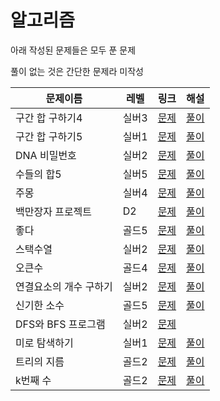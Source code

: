 # 알고리즘
아래 작성된 문제들은 모두 푼 문제

풀이 없는 것은 간단한 문제라 미작성

| 문제이름            | 레벨 | 링크 | 해설  |
|-----------------| --- | --- |------|
|구간 합 구하기4| 실버3 | [문제](https://www.acmicpc.net/problem/11659)|[풀이](https://velog.io/@wxxhyeong/%EB%B0%B1%EC%A4%80-11659.-%EA%B5%AC%EA%B0%84-%ED%95%A9-%EA%B5%AC%ED%95%98%EA%B8%B04)|
|구간 합 구하기5| 실버1 | [문제](https://www.acmicpc.net/problem/11660)|[풀이](https://velog.io/@wxxhyeong/%EB%B0%B1%EC%A4%80-11660.-%EA%B5%AC%EA%B0%84-%ED%95%A9-%EA%B5%AC%ED%95%98%EA%B8%B05)|
|DNA 비밀번호| 실버2 | [문제](https://www.acmicpc.net/problem/12891)|[풀이](https://velog.io/@wxxhyeong/%EB%B0%B1%EC%A4%80-12891.-DNA-%EB%B9%84%EB%B0%80%EB%B2%88%ED%98%B8)|
|수들의 합5| 실버5 | [문제](https://www.acmicpc.net/problem/2018)|[풀이](https://velog.io/@wxxhyeong/%EB%B0%B1%EC%A4%80-2018.-%EC%88%98%EB%93%A4%EC%9D%98-%ED%95%A95)|
|주몽| 실버4| [문제](https://www.acmmicpc.net/problem/1940)|[풀이](https://velog.io/@wxxhyeong/%EB%B0%B1%EC%A4%80-1940.-%EC%A3%BC%EB%AA%BD)|
|백만장자 프로젝트| D2 | [문제](https://swexpertacademy.com/main/code/problem/problemDetail.do?problemLevel=3&contestProbId=AV5LrsUaDxcDFAXc&categoryId=AV5LrsUaDxcDFAXc&categoryType=CODE&problemTitle=&orderBy=INQUERY_COUNT&selectCodeLang=ALL&select-1=3&pageSize=10&pageIndex=1)|[풀이](https://velog.io/@wxxhyeong/swea-1859.-%EB%B0%B1%EB%A7%8C%EC%9E%A5%EC%9E%90-%ED%94%84%EB%A1%9C%EC%A0%9D)|
|좋다|골드5|[문제](https://www.acmicpc.net/problem/1253)|[풀이](https://velog.io/@wxxhyeong/%EB%B0%B1%EC%A4%80-1253.-%EC%A2%8B%EB%8B%A4)|
|스택수열|실버2|[문제](https://www.acmicpc.net/problem/1874)|[풀이](https://velog.io/@wxxhyeong/%EB%B0%B1%EC%A4%80-1874.-%EC%8A%A4%ED%83%9D%EC%88%98%EC%97%B4-%EC%9E%90%EB%B0%94-%ED%8C%8C%EC%9D%B4%EC%8D%AC)|
|오큰수|골드4|[문제](https://acmicpc.net/problem/17298)|[풀이](https://velog.io/@wxxhyeong/%EB%B0%B1%EC%A4%80-17298.-%EC%98%A4%ED%81%B0%EC%88%98)|
|연결요소의 개수 구하기|실버2|[문제](https://www.acmicpc.net/problem/11724)|[풀이](https://velog.io/@wxxhyeong/%EB%B0%B1%EC%A4%80-11724.-%EC%97%B0%EA%B2%B0%EC%9A%94%EC%86%8C%EC%9D%98-%EA%B0%9C%EC%88%98-%EA%B5%AC%ED%95%98%EA%B8%B0)|
|신기한 소수|골드5|[문제](https://www.acmicpc.net/problem/2023)|[풀이](https://velog.io/@wxxhyeong/%EB%B0%B1%EC%A4%80-2023.-%EC%8B%A0%EA%B8%B0%ED%95%9C-%EC%86%8C%EC%88%98)|
|DFS와 BFS 프로그램|실버2|[문제](https://www.acmicpc.net/problem/1260)||
|미로 탐색하기|실버1|[문제](https://www.acmicpc.net/problem/2178)|[풀이](https://velog.io/@wxxhyeong/%EB%B0%B1%EC%A4%80-2178.-%EB%AF%B8%EB%A1%9C-%ED%83%90%EC%83%89%ED%95%98%EA%B8%B0)|
|트리의 지름|골드2|[문제](https://www.acmicpc.net/problem/1167)|[풀이](https://velog.io/@wxxhyeong/%EB%B0%B1%EC%A4%80-1167.-%ED%8A%B8%EB%A6%AC%EC%9D%98-%EC%A7%80%EB%A6%84)|
|k번째 수|골드2|[문제](https://www.acmicpc.net/problem/1300)|[풀이](https://velog.io/@wxxhyeong/%EB%B0%B1%EC%A4%80-1300.-k%EB%B2%88%EC%A7%B8-%EC%88%98)|

